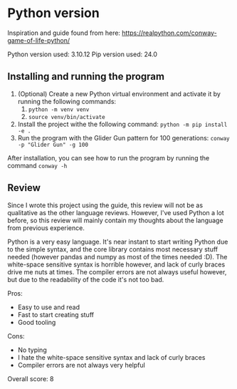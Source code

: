 # Python version

Inspiration and guide found from here: <https://realpython.com/conway-game-of-life-python/>

Python version used: 3.10.12
Pip version used: 24.0

## Installing and running the program

1. (Optional) Create a new Python virtual environment and activate it by running the following commands:
   1. `python -m venv venv`
   2. `source venv/bin/activate`
2. Install the project withe the following command: `python -m pip install -e .`
3. Run the program with the Glider Gun pattern for 100 generations: `conway -p "Glider Gun" -g 100`

After installation, you can see how to run the program by running the command `conway -h`

## Review

Since I wrote this project using the guide, this review will not be as qualitative as the other language reviews. However, I've used Python a lot before, so this review will mainly contain my thoughts about the language from previous experience.

Python is a very easy language. It's near instant to start writing Python due to the simple syntax, and the core library contains most necessary stuff needed (however pandas and numpy as most of the times needed :D). The white-space sensitive syntax is horrible however, and lack of curly braces drive me nuts at times. The compiler errors are not always useful however, but due to the readability of the code it's not too bad.

Pros:

- Easy to use and read
- Fast to start creating stuff
- Good tooling

Cons:

- No typing
- I hate the white-space sensitive syntax and lack of curly braces
- Compiler errors are not always very helpful

Overall score: 8
